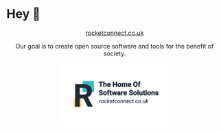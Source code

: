 # Hey 👋

<p align="center">
<a href="https://www.rocketconnect.co.uk">rocketconnect.co.uk</a>
</p>

<p align="center" >
Our goal is to create open source software and tools for the benefit of society.
</p>

<p align="center">
<img src="https://github.com/rocket-connect/.github/blob/main/assets/banner.png" width=50% height=50%>
</p>
